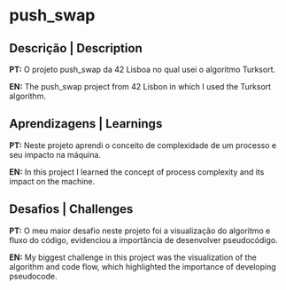 # push_swap

## Descrição | Description

**PT:** O projeto push_swap da 42 Lisboa no qual usei o algoritmo Turksort.

**EN:** The push_swap project from 42 Lisbon in which I used the Turksort algorithm.

## Aprendizagens | Learnings

**PT:** Neste projeto aprendi o conceito de complexidade de um processo e seu impacto na máquina.

**EN:** In this project I learned the concept of process complexity and its impact on the machine.

## Desafios | Challenges

**PT:** O meu maior desafio neste projeto foi a visualização do algoritmo e fluxo do código, evidenciou a importância de desenvolver pseudocódigo.

**EN:** My biggest challenge in this project was the visualization of the algorithm and code flow, which highlighted the importance of developing pseudocode.